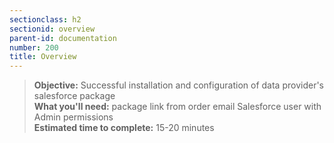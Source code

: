 ```yaml
---
sectionclass: h2
sectionid: overview
parent-id: documentation
number: 200
title: Overview
---
```

>**Objective:** Successful installation and configuration of data provider's salesforce package  
**What you'll need:**
package link from order email
Salesforce user with Admin permissions  
**Estimated time to complete:** 15-20 minutes
